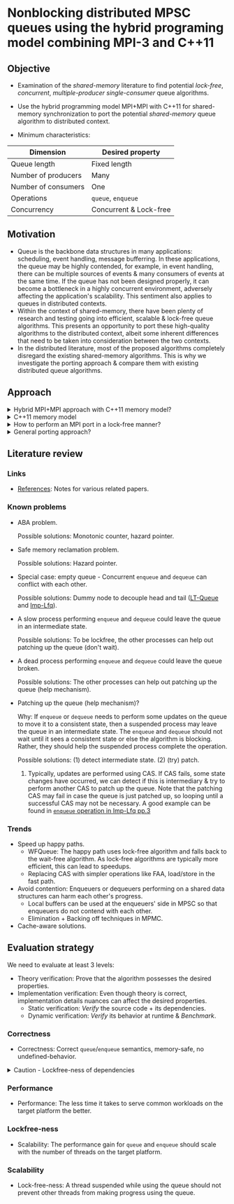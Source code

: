 # Nonblocking distributed MPSC queues using the hybrid programing model combining MPI-3 and C++11

## Objective

- Examination of the *shared-memory* literature to find potential *lock-free*, *concurrent*, *multiple-producer single-consumer* queue algorithms.
- Use the hybrid programming model MPI+MPI with C++11 for shared-memory synchronization to port the potential *shared-memory* queue algorithm to distributed context.

- Minimum characteristics:

| Dimension           | Desired property        |
| ------------------- | ----------------------- |
| Queue length        | Fixed length            |
| Number of producers | Many                    |
| Number of consumers | One                     |
| Operations          | `queue`, `enqueue`      |
| Concurrency         | Concurrent & Lock-free  |

## Motivation

- Queue is the backbone data structures in many applications: scheduling, event handling, message bufferring. In these applications, the queue may be highly contended, for example, in event handling, there can be multiple sources of events & many consumers of events at the same time. If the queue has not been designed properly, it can become a bottleneck in a highly concurrent environment, adversely affecting the application's scalability. This sentiment also applies to queues in distributed contexts.
- Within the context of shared-memory, there have been plenty of research and testing going into efficient, scalable & lock-free queue algorithms. This presents an opportunity to port these high-quality algorithms to the distributed context, albeit some inherent differences that need to be taken into consideration between the two contexts.
- In the distributed literature, most of the proposed algorithms completely disregard the existing shared-memory algorithms. This is why we investigate the porting approach & compare them with existing distributed queue algorithms.

## Approach

<details>
  <summary>Hybrid MPI+MPI approach with C++11 memory model?</summary>
  TBU
</details>

<details>
  <summary>C++11 memory model</summary>
  TBU
</details>

<details>
  <summary>How to perform an MPI port in a lock-free manner?</summary>
  TBU
</details>

<details>
  <summary>General porting approach?</summary>
  TBU
</details>

## Literature review

### Links
- [References](/refs/README.md): Notes for various related papers.

### Known problems
- ABA problem.

  Possible solutions: Monotonic counter, hazard pointer.

- Safe memory reclamation problem.

  Possible solutions: Hazard pointer.

- Special case: empty queue - Concurrent `enqueue` and `dequeue` can conflict with each other.

  Possible solutions: Dummy node to decouple head and tail ([LT-Queue](/refs/LT-Queue/README.md) and [Imp-Lfq](/refs/Imp-Lfq/README.md)).

- A slow process performing `enqueue` and `dequeue` could leave the queue in an intermediate state.

  Possible solutions: To be lockfree, the other processes can help out patching up the queue (don't wait).

- A dead process performing `enqueue` and `dequeue` could leave the queue broken.
  
  Possible solutions: The other processes can help out patching up the queue (help mechanism).

- Patching up the queue (help mechanism)?

  Why: If `enqueue` or `dequeue` needs to perform some updates on the queue to move it to a consistent state, then a suspended process may leave the queue in an intermediate state. The `enqueue` and `dequeue` should not wait until it sees a consistent state or else the algorithm is blocking. Rather, they should help the suspended process complete the operation.

  Possible solutions: (1) detect intermediate state. (2) (try) patch.
  1. Typically, updates are performed using CAS. If CAS fails, some state changes have occurred, we can detect if this is intermediary & try to perform another CAS to patch up the queue. Note that the patching CAS may fail in case the queue is just patched up, so looping until a successful CAS may not be necessary. A good example can be found in [`enqueue` operation in Imp-Lfq pp.3](/refs/Imp-Lfq/README.md)

### Trends

- Speed up happy paths.
  - WFQueue: The happy path uses lock-free algorithm and falls back to the wait-free algorithm. As lock-free algorithms are typically more efficient, this can lead to speedups.
  - Replacing CAS with simpler operations like FAA, load/store in the fast path.
- Avoid contention: Enqueuers or dequeuers performing on a shared data structures can harm each other's progress.
  - Local buffers can be used at the enqueuers' side in MPSC so that enqueuers do not contend with each other.
  - Elimination + Backing off techniques in MPMC.
- Cache-aware solutions.

## Evaluation strategy

We need to evaluate at least 3 levels:
- Theory verification: Prove that the algorithm possesses the desired properties.
- Implementation verification: Even though theory is correct, implementation details nuances can affect the desired properties.
  - Static verification: *Verify* the source code + its dependencies.
  - Dynamic verification: *Verify* its behavior at runtime & *Benchmark*.

### Correctness
- Correctness: Correct `queue`/`enqueue` semantics, memory-safe, no undefined-behavior.
<details>
  <summary>Caution - Lockfree-ness of dependencies</summary>
  A lock-free algorithm often *assumes* that some synchronization primitive is lock-free. This depends on the target platform and during implementation, the library used. Care must be taken to avoid accidental non-lock-free operation usage.
</details>

### Performance
- Performance: The less time it takes to serve common workloads on the target platform the better.

### Lockfree-ness
- Scalability: The performance gain for `queue` and `enqueue` should scale with the number of threads on the target platform.

### Scalability
- Lock-free-ness: A thread suspended while using the queue should not prevent other threads from making progress using the queue.
